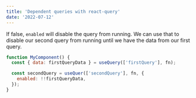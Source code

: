 ```yaml
---
title: 'Dependent queries with react-query'
date: '2022-07-12'
---
```


If false, `enabled` will disable the query from running. We can use that to disable our second query from running until we have the data from our first query.

```javascript
function MyComponent() {
  const { data: firstQueryData } = useQuery(['firstQuery'], fn);

  const secondQuery = useQuer(['secondQuery'], fn, {
    enabled: !!firstQueryData,
  });
}
```
